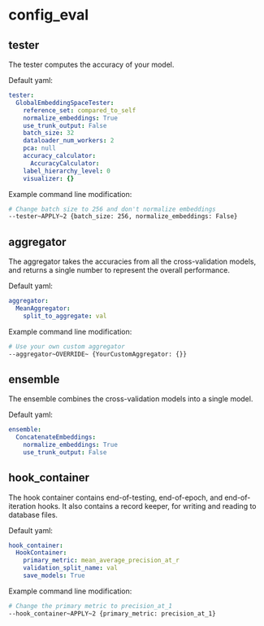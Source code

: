 # config_eval

## tester
The tester computes the accuracy of your model.

Default yaml:
```yaml
tester:
  GlobalEmbeddingSpaceTester:
    reference_set: compared_to_self
    normalize_embeddings: True
    use_trunk_output: False
    batch_size: 32
    dataloader_num_workers: 2
    pca: null
    accuracy_calculator:
      AccuracyCalculator:
    label_hierarchy_level: 0
    visualizer: {}
```
Example command line modification:
```bash
# Change batch size to 256 and don't normalize embeddings
--tester~APPLY~2 {batch_size: 256, normalize_embeddings: False}
```

## aggregator
The aggregator takes the accuracies from all the cross-validation models, and returns a single number to represent the overall performance.

Default yaml:
```yaml
aggregator:
  MeanAggregator:
    split_to_aggregate: val
```

Example command line modification:
```bash
# Use your own custom aggregator
--aggregator~OVERRIDE~ {YourCustomAggregator: {}}
```

## ensemble
The ensemble combines the cross-validation models into a single model.

Default yaml:
```yaml
ensemble:
  ConcatenateEmbeddings:
    normalize_embeddings: True
    use_trunk_output: False
```

## hook_container
The hook container contains end-of-testing, end-of-epoch, and end-of-iteration hooks. It also contains a record keeper, for writing and reading to database files.

Default yaml:
```yaml
hook_container:
  HookContainer:
    primary_metric: mean_average_precision_at_r
    validation_split_name: val
    save_models: True
```

Example command line modification:
```bash
# Change the primary metric to precision_at_1
--hook_container~APPLY~2 {primary_metric: precision_at_1}
```

